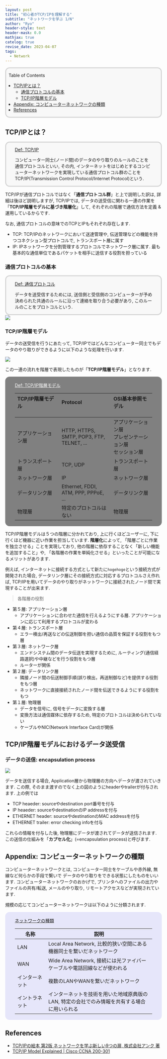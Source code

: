 ```yaml
---
layout: post
title: "初心者がTCP/IPを理解する"
subtitle: "ネットワークを学ぶ 1/N"
author: "Ryo"
header-style: text
header-mask: 0.0
mathjax: true
catelog: true
revise_date: 2023-04-07
tags:
  - Network
---
```


<div style='border-radius: 1em; border-style:solid; border-color:#D3D3D3; background-color:#F8F8F8'>
<p class="h4">&nbsp;&nbsp;Table of Contents</p>
<!-- START doctoc generated TOC please keep comment here to allow auto update -->
<!-- DON'T EDIT THIS SECTION, INSTEAD RE-RUN doctoc TO UPDATE -->

- [TCP/IPとは？](#tcpip%E3%81%A8%E3%81%AF)
  - [通信プロトコルの基本](#%E9%80%9A%E4%BF%A1%E3%83%97%E3%83%AD%E3%83%88%E3%82%B3%E3%83%AB%E3%81%AE%E5%9F%BA%E6%9C%AC)
  - [TCP/IP階層モデル](#tcpip%E9%9A%8E%E5%B1%A4%E3%83%A2%E3%83%87%E3%83%AB)
- [Appendix: コンピューターネットワークの種類](#appendix-%E3%82%B3%E3%83%B3%E3%83%94%E3%83%A5%E3%83%BC%E3%82%BF%E3%83%BC%E3%83%8D%E3%83%83%E3%83%88%E3%83%AF%E3%83%BC%E3%82%AF%E3%81%AE%E7%A8%AE%E9%A1%9E)
- [References](#references)

<!-- END doctoc generated TOC please keep comment here to allow auto update -->

</div>

## TCP/IPとは？

<div style='padding-left: 2em; padding-right: 2em; border-radius: 1em; border-style:solid; border-color:#D3D3D3; background-color:#F8F8F8'>
<p class="h4"><ins>Def: TCP/IP</ins></p>

コンピューター同士(ノード間)のデータのやり取りのルールのことを通信プロトコルといい, その内, 
インターネットをはじめとするコンピューターネットワークを実現している通信プロトコル群のことを
TCP/IP(Transmission Control Protocol/Internet Protocol)という.

</div>

TCP/IPが通信プロトコルではなく「**通信プロトコル群**」と上で説明した訳は, 詳細は後ほど説明しますが, 
TCP/IPでは, データの送受信に関わる一連の作業を「**TCP/IP階層モデルに基づき階層化**」して, それぞれの階層で通信方法を定義 & 運用しているからです. 

なお, 通信プロトコルの意味でのTCPとIPもそれぞれ存在します.

- TCP: TCP/IPのネットワークにおいて送達管理や, 伝送管理などの機能を持つコネクション型プロトコルで, トランスポート層に属す
- IP: IPネットワークを分割管理するプロトコルでネットワーク層に属す. 最も基本的な通信単位であるパケットを相手に送信する役割を担っている

### 通信プロトコルの基本

<div style='padding-left: 2em; padding-right: 2em; border-radius: 1em; border-style:solid; border-color:#D3D3D3; background-color:#F8F8F8'>
<p class="h4"><ins>Def: 通信プロトコル</ins></p>

データを送受信するためには, 送信側と受信側のコンピューターが予め決められた共通のルールに沿って連絡を取り合う必要があり, 
このルールのことをプロトコルという.

</div>

<img src="https://github.com/ryonakimageserver/omorikaizuka/blob/master/%E6%8A%80%E8%A1%93%E8%80%85%E8%A9%A6%E9%A8%93/20201014_TCP_IP_protocol.png?raw=true">

### TCP/IP階層モデル

データの送受信を行うにあたって, TCP/IPではどんなコンピューター同士でもデータのやり取りができるように以下のような処理を行います.

<img src="https://raw.githubusercontent.com/ryonakimageserver/omorikaizuka/aecc0a89854f00fce0bcdd8c4e7d228a1169606c/%E6%8A%80%E8%A1%93%E8%80%85%E8%A9%A6%E9%A8%93/20201014_TCP_IP_process_basic.png">

この一連の流れを階層で表現したものが「**TCP/IP階層モデル**」となります.

<div style='padding-left: 2em; padding-right: 2em; border-radius: 1em; border-style:solid; border-color:gray; background-color:gray; color:white'>
<p class="h4"><ins>Def: TCP/IP階層モデル</ins></p>

| TCP/IP階層モデル&nbsp; &nbsp; &nbsp; &nbsp; &nbsp;&nbsp; &nbsp; &nbsp; &nbsp; &nbsp;&nbsp; &nbsp; &nbsp; &nbsp; &nbsp; &nbsp; &nbsp;&nbsp; &nbsp;&nbsp; &nbsp;| Protocol<br> &nbsp;| OSI基本参照モデル&nbsp; &nbsp; &nbsp; &nbsp; &nbsp;&nbsp; &nbsp; &nbsp; &nbsp; &nbsp;&nbsp; &nbsp; &nbsp; &nbsp; &nbsp;&nbsp; &nbsp; &nbsp;&nbsp; &nbsp;&nbsp; &nbsp;&nbsp; &nbsp;&nbsp;|
| :----------- |:----------- | :------------- | 
|アプリケーション層|HTTP, HTTPS, SMTP, POP3, FTP, TELNET, ...| 	アプリケーション層<br>プレゼンテーション層<br>セッション層|
|トランスポート層|TCP, UDP|トランスポート層|
|ネットワーク層|IP|ネットワーク層|
|データリンク層|Ethernet, FDDI, ATM, PPP, PPPoE, ...|データリンク層|
|物理層|特定のプロトコルはない|物理層|

</div>

TCP/IP階層モデルは５つの階層に分かれており, 上に行くほどユーザーに, 下に行くほど機器に近い作業を担当しています.
**階層化**によって, 「階層ごとに作業を独立させる」ことを実現しており, 他の階層に依存することなく「新しい機能を追加すること」や, 
「各階層の作業を単純化させる」といったことが可能になるメリットがあります.

例えば, インターネットに接続する方式として新たに`hogehoge`という接続方式が開発された場合, データリンク層にその接続方式に対応するプロトコルさえ作れば, TCP/IPを用いてデータのやり取りがネットワークに接続されたノード間で実現することが出来ます.

> 各階層の役割

- 第５層: アプリケーション層
  - アプリケーションに合わせた通信を行えるようにする層. アプリケーションに応じて利用するプロトコルが変わる
- 第４層: トランスポート層
  - エラー検出/再送などの伝送制御を担い通信の品質を保証する役割をもつ層
- 第３層: ネットワーク層
  - エンドシステム間のデータ伝送を実現するために, ルーティング(通信経路選択)や中継などを行う役割をもつ層
  - ルーターが関係
- 第２層: データリンク層
  - 隣接ノード間の伝送制御手順(誤り検出，再送制御など)を提供する役割をもつ層
  - ネットワークに直接接続されたノード間を伝送できるようにする役割をもつ
- 第１層: 物理層
  - データを信号に, 信号をデータに変換する層
  - 変換方法は通信媒体に依存するため, 特定のプロトコルは決められていない
  - ケーブルやNIC(Network Interface Card)が関係

## TCP/IP階層モデルにおけるデータ送受信
### データの送信: encapsulation process

<img src="https://github.com/ryonakimageserver/omorikaizuka/blob/master/%E6%8A%80%E8%A1%93%E8%80%85%E8%A9%A6%E9%A8%93/20201014_TCPIP_data_sending.png?raw=true">

データを送信する場合, Application層から物理層の方向へデータが渡されていきます. この際, 
そのまま渡すのでなく上の図のようにheaderやtrailerが付与されます. 上の例では

- TCP heaeder: sourceやdestination port番号を付与
- IP heaeder: sourceやdestinationのIP addressを付与
- ETHERNET header: sourceやdestinationのMAC addressを付与
- ETHERNET trailer: error checking infoを付与

これらの情報を付与した後, 物理層にデータが渡されてデータが送信されます.
この送信の仕組みを「**カプセル化**」(=encapsulation process)と呼びます.


## Appendix: コンピューターネットワークの種類

コンピューターネットワークとは, コンピューター同士をケーブルや赤外線, 無線など何らかの手段で繋いで
データのやり取りをできる状態にしたものをいいます. コンピューターネットワークのおかげで, プリンタへのファイルの出力や
ファイルの共有/転送, メールのやり取り, リモートアクセスなどが実現されています.

規模の応じてコンピューターネットワークは以下のように分類されます.

<div style='padding-left: 2em; padding-right: 2em; border-radius: 1em; border-style:solid; border-color:#e6e6fa; background-color:#e6e6fa'>
<p class="h4"><ins>ネットワークの種類</ins></p>

|名称|説明|
|---|---|
|LAN|Local Area Network, 比較的狭い空間にある機器同士を繋いだネットワーク|
|WAN|Wide Area Network, 接続には光ファイバーケーブルや電話回線などが使われる|
|インターネット &nbsp; &nbsp; &nbsp; &nbsp; &nbsp;|複数のLANやWANを繋いだネットワーク|
|イントラネット &nbsp; &nbsp; &nbsp; &nbsp; &nbsp;|インターネットを技術を用いた地域原典版のLAN, 特定の会社でのみ情報を共有する場合に用いられる|

</div>


## References

- [TCP/IPの絵本 第2版 ネットワークを学ぶ新しい9つの扉, 株式会社アンク 著](https://www.shoeisha.co.jp/book/detail/9784798155159)
- [TCP/IP Model Explained | Cisco CCNA 200-301](https://www.youtube.com/watch?v=OTwp3xtd4dg)